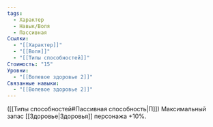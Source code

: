 ```yaml
---
tags:
  - Характер
  - Навык/Воля
  - Пассивная
Ссылки:
  - "[[Характер]]"
  - "[[Воля]]"
  - "[[Типы способностей]]"
Стоимость: "15"
Уровни:
  - "[[Волевое здоровье 2]]"
Связанные навыки:
  - "[[Волевое здоровье 2]]"
---
```

([[Типы способностей#Пассивная способность|П]]) Максимальный запас [[Здоровье|Здоровья]] персонажа +10%.